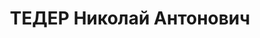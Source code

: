 ---
title: ТЕДЕР Николай Антонович
description: "Род. в 1899, Лифляндская губ., Феллинский уезд, дер. Кобинсар, эстонец,\
  \ б/п. Проживал: г. Ленинград, В. О., 8-я линия, д. 15, кв. 22. Пом. начальника\
  \ 3-го отдела (приборов управления артиллерийским огнем) АНИМИ УВС РККА военинженер\
  \ 2-го ранга \n  Арестован 19.06.1937. Обв. по ст. 58-7-8-11 УК РСФСР. Приговор:\
  \ выездная сессия ВК ВС СССР в г. Ленинград, 01.12.1937 – ВМН. Расстрелян 01.12.1937"
---
